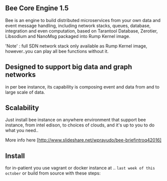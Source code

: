 ## Bee Core Engine 1.5
Bee is an engine to build distributed microservices from your own data and event message handling, including network stacks, 
queues, database, integration and even computation, based on Tarantool Database, Zerotier, Libsodium and NanoMsg packaged into Rump Kernel image.

'Note' : full SDN network stack only available as Rump Kernel image, however..you can play all bee functions without it.

## Designed to support big data and graph networks
in per bee instance, its capability is composing event and data from and to large scale of data. 

## Scalability
Just install bee instance on anywhere environment that support bee instance, from intel edison, to choices of clouds, and
it's up to you to do what you need..

More info here [http://www.slideshare.net/wprayudo/bee-briefintroq42016]

## Install
for in-patient you use vagrant or docker instance  at .. `last week of this october` or build from source with these steps:

